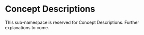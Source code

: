 # Concept Descriptions

This sub-namespace is reserved for Concept Descriptions. Further explanations to come.